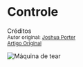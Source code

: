 Controle
========
Créditos<br/>
<small>Autor original: [Joshua Porter](http://52weeksofux.com/)<br/>[Artigo Original](http://52weeksofux.com/post/584164393/control)</small>

![Máquina de tear](http://media.tumblr.com/tumblr_l25qw2TlE31qz7ace.jpg "Máquina de tear")
